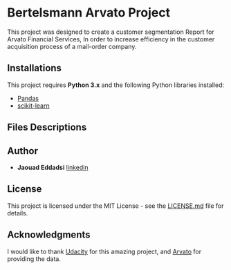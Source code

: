 # Bertelsmann Arvato Project

This project was designed to create a customer segmentation Report for Arvato Financial Services, In order to increase efficiency in the customer acquisition process of a mail-order company.



##  Installations

This project requires **Python 3.x** and the following Python libraries installed:

- [Pandas](http://pandas.pydata.org)
- [scikit-learn](http://scikit-learn.org/stable/)



## Files Descriptions


## Author

-   **Jaouad Eddadsi**   [linkedin](https://www.linkedin.com/in/jaouad-eddadsi-01bb34163/)


## License

This project is licensed under the MIT License - see the [LICENSE.md](LICENSE.md) file for details.

## Acknowledgments

I would like to thank [Udacity](https://eu.udacity.com/) for this amazing project, and [Arvato](https://www.arvato.com/)  for providing the data.
